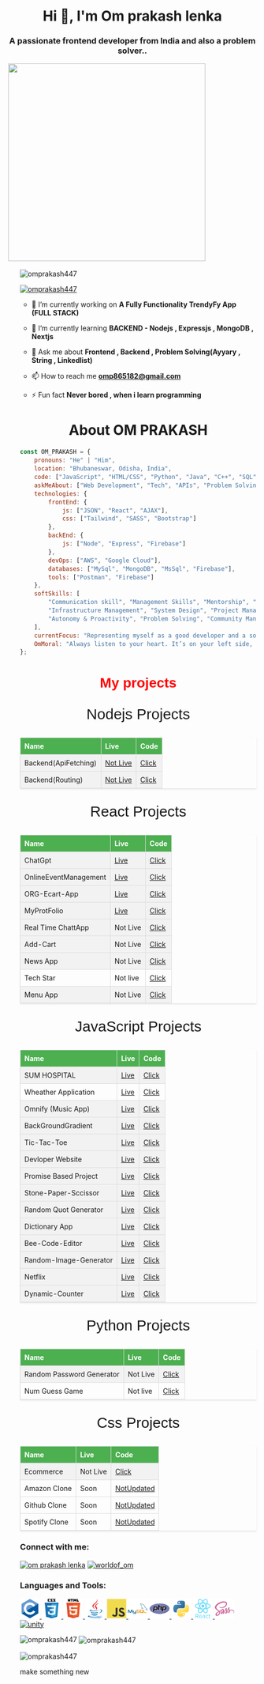   <h1 align="center">Hi 👋, I'm Om prakash lenka</h1>
<h3 align="center">A passionate frontend developer from India and also a problem solver..</h3>

 <img src="https://cdn-images-1.medium.com/max/1200/1*mr7WXw8tgpMhqugKP2WhrA.gif" alt="" style="height: 400px; width: 400px; align-items: center; border-radius=20px">
    <ul>

<p align="left"> <img src="https://komarev.com/ghpvc/?username=omprakash447&label=Profile%20views&color=0e75b6&style=flat" alt="omprakash447" /> </p>

<p align="left"> <a href="https://github.com/ryo-ma/github-profile-trophy"><img src="https://github-profile-trophy.vercel.app/?username=omprakash447" alt="omprakash447" /></a> </p>

- 🔭 I’m currently working on **A Fully Functionality TrendyFy App (FULL STACK)**
  
- 🌱 I’m currently learning **BACKEND - Nodejs , Expressjs , MongoDB , Nextjs**

- 💬 Ask me about **Frontend , Backend , Problem Solving(Ayyary , String , Linkedlist)**

- 📫 How to reach me **omp865182@gmail.com**

- ⚡ Fun fact **Never bored , when i learn programming**

<h1 align="center">About OM PRAKASH</h1>

```javascript
const OM_PRAKASH = {
    pronouns: "He" | "Him",
    location: "Bhubaneswar, Odisha, India",
    code: ["JavaScript", "HTML/CSS", "Python", "Java", "C++", "SQL"],
    askMeAbout: ["Web Development", "Tech", "APIs", "Problem Solving"],
    technologies: {
        frontEnd: {
            js: ["JSON", "React", "AJAX"],
            css: ["Tailwind", "SASS", "Bootstrap"]
        },
        backEnd: {
            js: ["Node", "Express", "Firebase"]
        },
        devOps: ["AWS", "Google Cloud"],
        databases: ["MySql", "MongoDB", "MsSql", "Firebase"],
        tools: ["Postman", "Firebase"]
    },
    softSkills: [
        "Communication skill", "Management Skills", "Mentorship", "Responsive Design",
        "Infrastructure Management", "System Design", "Project Management", 
        "Autonomy & Proactivity", "Problem Solving", "Community Management"
    ],
    currentFocus: "Representing myself as a good developer and a software engineer",
    OmMoral: "Always listen to your heart. It’s on your left side, but it’s always right!"
};

```







<h1 style="text-align: center; font-family: sans-serif; color: red;">My projects</h1>

<p style="text-align: center; font-size: 30px; font-family: sans-serif;">Nodejs Projects</p>
<table style="width: 100%; border-collapse: collapse; box-shadow: 0 2px 3px rgba(0, 0, 0, 0.1);">
    <thead>
        <tr style="background-color: #4CAF50; color: white;">
            <th style="border: 1px solid #ddd; padding: 8px; text-align: left;">Name</th>
            <th style="border: 1px solid #ddd; padding: 8px; text-align: left;">Live</th>
            <th style="border: 1px solid #ddd; padding: 8px; text-align: left;">Code</th>
        </tr>
    </thead>
    <tbody>
       <tr style="background-color: #f2f2f2;">
            <td style="border: 1px solid #ddd; padding: 8px; text-align: left;">Backend(ApiFetching)</td>
            <td style="border: 1px solid #ddd; padding: 8px; text-align: left;"><a href="#">Not Live</a></td>
            <td style="border: 1px solid #ddd; padding: 8px; text-align: left;"><a href="https://github.com/omprakash447/Backend-ApiFetch-.git">Click</a></td>
        </tr>
       <tr style="background-color: #f2f2f2;">
            <td style="border: 1px solid #ddd; padding: 8px; text-align: left;">Backend(Routing)</td>
            <td style="border: 1px solid #ddd; padding: 8px; text-align: left;"><a href="#">Not Live</a></td>
            <td style="border: 1px solid #ddd; padding: 8px; text-align: left;"><a href="https://github.com/omprakash447/Backend-website--routing-.git">Click</a></td>
        </tr>
    </tbody>
</table>

<p style="text-align: center; font-size: 30px; font-family: sans-serif;">React Projects</p>
<table style="width: 100%; border-collapse: collapse; box-shadow: 0 2px 3px rgba(0, 0, 0, 0.1);">
    <thead>
        <tr style="background-color: #4CAF50; color: white;">
            <th style="border: 1px solid #ddd; padding: 8px; text-align: left;">Name</th>
            <th style="border: 1px solid #ddd; padding: 8px; text-align: left;">Live</th>
            <th style="border: 1px solid #ddd; padding: 8px; text-align: left;">Code</th>
        </tr>
    </thead>
    <tbody>
       <tr style="background-color: #f2f2f2;">
            <td style="border: 1px solid #ddd; padding: 8px; text-align: left;">ChatGpt</td>
            <td style="border: 1px solid #ddd; padding: 8px; text-align: left;"><a href="https://resonant-cupcake-91a443.netlify.app/">Live</a></td>
            <td style="border: 1px solid #ddd; padding: 8px; text-align: left;"><a href="https://github.com/omprakash447/Chatgpt-by-React.git">Click</a></td>
        </tr>
       <tr style="background-color: #f2f2f2;">
            <td style="border: 1px solid #ddd; padding: 8px; text-align: left;">OnlineEventManagement</td>
            <td style="border: 1px solid #ddd; padding: 8px; text-align: left;"><a href="https://kaleidoscopic-salmiakki-b94d40.netlify.app/">Live</a></td>
            <td style="border: 1px solid #ddd; padding: 8px; text-align: left;"><a href="https://github.com/omprakash447/EventManageMent-React-.git">Click</a></td>
        </tr>
       <tr style="background-color: #f2f2f2;">
            <td style="border: 1px solid #ddd; padding: 8px; text-align: left;">ORG-Ecart-App</td>
            <td style="border: 1px solid #ddd; padding: 8px; text-align: left;"><a href="https://clever-snickerdoodle-09a2b4.netlify.app/">Live</a></td>
            <td style="border: 1px solid #ddd; padding: 8px; text-align: left;"><a href="https://github.com/omprakash447/ORG-Ecart-App-React.git">Click</a></td>
        </tr>
        <tr style="background-color: #f2f2f2;">
            <td style="border: 1px solid #ddd; padding: 8px; text-align: left;">MyProtFolio</td>
            <td style="border: 1px solid #ddd; padding: 8px; text-align: left;"><a href="https://66b9280d04f2f5b2a7435aef--funny-rolypoly-e26991.netlify.app/">Live</a></td>
            <td style="border: 1px solid #ddd; padding: 8px; text-align: left;"><a href="https://github.com/omprakash447/MyPortFolioByReact.git">Click</a></td>
        </tr>
        <tr style="background-color: #f2f2f2;">
            <td style="border: 1px solid #ddd; padding: 8px; text-align: left;">Real Time ChattApp</td>
            <td style="border: 1px solid #ddd; padding: 8px; text-align: left;">Not Live</td>
            <td style="border: 1px solid #ddd; padding: 8px; text-align: left;"><a href="https://github.com/omprakash447/RealTimeChattApp-React-Firebase-.git">Click</a></td>
        </tr>
        <tr style="background-color: #f2f2f2;">
            <td style="border: 1px solid #ddd; padding: 8px; text-align: left;">Add-Cart</td>
            <td style="border: 1px solid #ddd; padding: 8px; text-align: left;">Not Live</td>
            <td style="border: 1px solid #ddd; padding: 8px; text-align: left;"><a href="https://github.com/omprakash447/React-AddCart-Functionality.git">Click</a></td>
        </tr>
        <tr style="background-color: #f2f2f2;">
            <td style="border: 1px solid #ddd; padding: 8px; text-align: left;">News App</td>
            <td style="border: 1px solid #ddd; padding: 8px; text-align: left;">Not Live</td>
            <td style="border: 1px solid #ddd; padding: 8px; text-align: left;"><a href="https://github.com/omprakash447/React-NewsApp-.git">Click</a></td>
        </tr>
        <tr>
            <td style="border: 1px solid #ddd; padding: 8px; text-align: left;">Tech Star</td>
            <td style="border: 1px solid #ddd; padding: 8px; text-align: left;">Not live</td>
            <td style="border: 1px solid #ddd; padding: 8px; text-align: left;"><a href="https://github.com/omprakash447/React1stProjects-TechStarWeb-.git">Click</a></td>
        </tr>
        <tr style="background-color: #f2f2f2;">
            <td style="border: 1px solid #ddd; padding: 8px; text-align: left;">Menu App</td>
            <td style="border: 1px solid #ddd; padding: 8px; text-align: left;">Not Live</td>
            <td style="border: 1px solid #ddd; padding: 8px; text-align: left;"><a href="https://github.com/omprakash447/MenuAppByReact.git">Click</a></td>
        </tr>
    </tbody>
</table>



<p style="text-align: center; font-size: 30px; font-family: sans-serif;">JavaScript Projects</p>
<table style="width: 100%; border-collapse: collapse; box-shadow: 0 2px 3px rgba(0, 0, 0, 0.1);">
    <thead>
        <tr style="background-color: #4CAF50; color: white;">
            <th style="border: 1px solid #ddd; padding: 8px; text-align: left;">Name</th>
            <th style="border: 1px solid #ddd; padding: 8px; text-align: left;">Live</th>
            <th style="border: 1px solid #ddd; padding: 8px; text-align: left;">Code</th>
        </tr>
    </thead>
    <tbody>
        <tr style="background-color: #f2f2f2;">
            <td style="border: 1px solid #ddd; padding: 8px; text-align: left;">SUM HOSPITAL</td>
            <td style="border: 1px solid #ddd; padding: 8px; text-align: left;"><a href="https://omprakash447.github.io/SOM-HOSPITAL-SOA/">Live</a></td>
            <td style="border: 1px solid #ddd; padding: 8px; text-align: left;"><a href="https://github.com/omprakash447/SOM-HOSPITAL-SOA.git">Click</a></td>
        </tr>
        <tr>
            <td style="border: 1px solid #ddd; padding: 8px; text-align: left;">Wheather Application</td>
            <td style="border: 1px solid #ddd; padding: 8px; text-align: left;"><a href="https://omprakash447.github.io/WheatherApplication/">Live</a></td>
            <td style="border: 1px solid #ddd; padding: 8px; text-align: left;"><a href="https://github.com/omprakash447/WheatherApplication.git">Click</a></td>
        </tr>
        <tr style="background-color: #f2f2f2;">
            <td style="border: 1px solid #ddd; padding: 8px; text-align: left;">Omnify (Music App)</td>
            <td style="border: 1px solid #ddd; padding: 8px; text-align: left;"><a href="https://omprakash447.github.io/omnifyi/">Live</a></td>
            <td style="border: 1px solid #ddd; padding: 8px; text-align: left;"><a href="https://github.com/omprakash447/omnifyi.git">Click</a></td>
        </tr>
        <tr style="background-color: #f2f2f2;">
            <td style="border: 1px solid #ddd; padding: 8px; text-align: left;">BackGroundGradient</td>
            <td style="border: 1px solid #ddd; padding: 8px; text-align: left;"><a href="https://omprakash447.github.io/BackgroundGradientImag/">Live</a></td>
            <td style="border: 1px solid #ddd; padding: 8px; text-align: left;"><a href="https://github.com/omprakash447/BackgroundGradientImag.git">Click</a></td>
        </tr>
        <tr style="background-color: #f2f2f2;">
            <td style="border: 1px solid #ddd; padding: 8px; text-align: left;">Tic-Tac-Toe</td>
            <td style="border: 1px solid #ddd; padding: 8px; text-align: left;"><a href="https://omprakash447.github.io/Tic-Tac-Toe/">Live</a></td>
            <td style="border: 1px solid #ddd; padding: 8px; text-align: left;"><a href="https://github.com/omprakash447/Tic-Tac-Toe.git">Click</a></td>
        </tr>
        <tr style="background-color: #f2f2f2;">
            <td style="border: 1px solid #ddd; padding: 8px; text-align: left;">Devloper Website</td>
            <td style="border: 1px solid #ddd; padding: 8px; text-align: left;"><a href="https://omprakash447.github.io/DevloperWebsites/">Live</a></td>
            <td style="border: 1px solid #ddd; padding: 8px; text-align: left;"><a href="https://github.com/omprakash447/DevloperWebsites.git">Click</a></td>
        </tr>
        <tr style="background-color: #f2f2f2;">
            <td style="border: 1px solid #ddd; padding: 8px; text-align: left;">Promise Based Project</td>
            <td style="border: 1px solid #ddd; padding: 8px; text-align: left;"><a href="https://omprakash447.github.io/promises/">Live</a></td>
            <td style="border: 1px solid #ddd; padding: 8px; text-align: left;"><a href="https://github.com/omprakash447/promises.git">Click</a></td>
        </tr>
        <tr style="background-color: #f2f2f2;">
            <td style="border: 1px solid #ddd; padding: 8px; text-align: left;">Stone-Paper-Sccissor</td>
            <td style="border: 1px solid #ddd; padding: 8px; text-align: left;"><a href="https://omprakash447.github.io/stone-paper-scissor/">Live</a></td>
            <td style="border: 1px solid #ddd; padding: 8px; text-align: left;"><a href="https://github.com/omprakash447/stone-paper-scissor.git">Click</a></td>
        </tr>
        <tr style="background-color: #f2f2f2;">
            <td style="border: 1px solid #ddd; padding: 8px; text-align: left;">Random Quot Generator</td>
            <td style="border: 1px solid #ddd; padding: 8px; text-align: left;"><a href="https://omprakash447.github.io/RandomQuotesWebsite/">Live</a></td>
            <td style="border: 1px solid #ddd; padding: 8px; text-align: left;"><a href="https://github.com/omprakash447/RandomQuotesWebsite.git">Click</a></td>
        </tr>
        <tr style="background-color: #f2f2f2;">
            <td style="border: 1px solid #ddd; padding: 8px; text-align: left;">Dictionary App</td>
            <td style="border: 1px solid #ddd; padding: 8px; text-align: left;"><a href="https://omprakash447.github.io/Dictionary/">Live</a></td>
            <td style="border: 1px solid #ddd; padding: 8px; text-align: left;"><a href="https://github.com/omprakash447/Dictionary.git">Click</a></td>
        </tr>
        <tr style="background-color: #f2f2f2;">
            <td style="border: 1px solid #ddd; padding: 8px; text-align: left;">Bee-Code-Editor</td>
            <td style="border: 1px solid #ddd; padding: 8px; text-align: left;"><a href="https://omprakash447.github.io/Bee-CodeEditor/">Live</a></td>
            <td style="border: 1px solid #ddd; padding: 8px; text-align: left;"><a href="https://github.com/omprakash447/Bee-CodeEditor.git">Click</a></td>
        </tr>
        <tr style="background-color: #f2f2f2;">
            <td style="border: 1px solid #ddd; padding: 8px; text-align: left;">Random-Image-Generator</td>
            <td style="border: 1px solid #ddd; padding: 8px; text-align: left;"><a href="https://omprakash447.github.io/Random-Image-Generator/">Live</a></td>
            <td style="border: 1px solid #ddd; padding: 8px; text-align: left;"><a href="https://github.com/omprakash447/Random-Image-Generator.git">Click</a></td>
        </tr>
        <tr style="background-color: #f2f2f2;">
            <td style="border: 1px solid #ddd; padding: 8px; text-align: left;">Netflix</td>
            <td style="border: 1px solid #ddd; padding: 8px; text-align: left;"><a href="https://omprakash447.github.io/netflix/">Live</a></td>
            <td style="border: 1px solid #ddd; padding: 8px; text-align: left;"><a href="https://github.com/omprakash447/netflix.git">Click</a></td>
        </tr>
        <tr style="background-color: #f2f2f2;">
            <td style="border: 1px solid #ddd; padding: 8px; text-align: left;">Dynamic-Counter</td>
            <td style="border: 1px solid #ddd; padding: 8px; text-align: left;"><a href="https://omprakash447.github.io/CountingTheThings/">Live</a></td>
            <td style="border: 1px solid #ddd; padding: 8px; text-align: left;"><a href="https://github.com/omprakash447/CountingTheThings.git">Click</a></td>
        </tr>
    </tbody>
</table>


<p style="text-align: center; font-size: 30px; font-family: sans-serif;">Python Projects</p>
<table style="width: 100%; border-collapse: collapse; box-shadow: 0 2px 3px rgba(0, 0, 0, 0.1);">
    <thead>
        <tr style="background-color: #4CAF50; color: white;">
            <th style="border: 1px solid #ddd; padding: 8px; text-align: left;">Name</th>
            <th style="border: 1px solid #ddd; padding: 8px; text-align: left;">Live</th>
            <th style="border: 1px solid #ddd; padding: 8px; text-align: left;">Code</th>
        </tr>
    </thead>
    <tbody>
        <tr style="background-color: #f2f2f2;">
            <td style="border: 1px solid #ddd; padding: 8px; text-align: left;">Random Password Generator</td>
            <td style="border: 1px solid #ddd; padding: 8px; text-align: left;">Not Live</td>
            <td style="border: 1px solid #ddd; padding: 8px; text-align: left;"><a href="https://github.com/omprakash447/RandomPasswordBypython.git">Click</a></td>
        </tr>
        <tr>
            <td style="border: 1px solid #ddd; padding: 8px; text-align: left;">Num Guess Game</td>
            <td style="border: 1px solid #ddd; padding: 8px; text-align: left;">Not live</td>
            <td style="border: 1px solid #ddd; padding: 8px; text-align: left;"><a href="https://github.com/omprakash447/PythonNumGuessGame.git">Click</a></td>
        </tr>
    </tbody>
</table>


<p style="text-align: center; font-size: 30px; font-family: sans-serif;">Css Projects</p>
<table style="width: 100%; border-collapse: collapse; box-shadow: 0 2px 3px rgba(0, 0, 0, 0.1);">
    <thead>
        <tr style="background-color: #4CAF50; color: white;">
            <th style="border: 1px solid #ddd; padding: 8px; text-align: left;">Name</th>
            <th style="border: 1px solid #ddd; padding: 8px; text-align: left;">Live</th>
            <th style="border: 1px solid #ddd; padding: 8px; text-align: left;">Code</th>
        </tr>
    </thead>
    <tbody>
        <tr style="background-color: #f2f2f2;">
            <td style="border: 1px solid #ddd; padding: 8px; text-align: left;">Ecommerce</td>
            <td style="border: 1px solid #ddd; padding: 8px; text-align: left;">Not Live</td>
            <td style="border: 1px solid #ddd; padding: 8px; text-align: left;"><a href="https://github.com/omprakash447/ecommerce.git">Click</a></td>
        </tr>
        <tr>
            <td style="border: 1px solid #ddd; padding: 8px; text-align: left;">Amazon Clone</td>
            <td style="border: 1px solid #ddd; padding: 8px; text-align: left;">Soon</td>
            <td style="border: 1px solid #ddd; padding: 8px; text-align: left;"><a href="#">NotUpdated</a></td>
        </tr>
        <tr>
            <td style="border: 1px solid #ddd; padding: 8px; text-align: left;">Github Clone</td>
            <td style="border: 1px solid #ddd; padding: 8px; text-align: left;">Soon</td>
            <td style="border: 1px solid #ddd; padding: 8px; text-align: left;"><a href="#">NotUpdated</a></td>
        </tr>
        <tr>
            <td style="border: 1px solid #ddd; padding: 8px; text-align: left;">Spotify Clone</td>
            <td style="border: 1px solid #ddd; padding: 8px; text-align: left;">Soon</td>
            <td style="border: 1px solid #ddd; padding: 8px; text-align: left;"><a href="#">NotUpdated</a></td>
        </tr>
    </tbody>
</table>






<h3 align="left">Connect with me:</h3>
<p align="left">
<a href="https://linkedin.com/in/om prakash lenka" target="blank"><img align="center" src="https://raw.githubusercontent.com/rahuldkjain/github-profile-readme-generator/master/src/images/icons/Social/linked-in-alt.svg" alt="om prakash lenka" height="30" width="40" /></a>
<a href="https://instagram.com/worldof_om" target="blank"><img align="center" src="https://raw.githubusercontent.com/rahuldkjain/github-profile-readme-generator/master/src/images/icons/Social/instagram.svg" alt="worldof_om" height="30" width="40" /></a>
</p>

<h3 align="left">Languages and Tools:</h3>
<p align="left"> <a href="https://www.cprogramming.com/" target="_blank" rel="noreferrer"> <img src="https://raw.githubusercontent.com/devicons/devicon/master/icons/c/c-original.svg" alt="c" width="40" height="40"/> </a> <a href="https://www.w3schools.com/css/" target="_blank" rel="noreferrer"> <img src="https://raw.githubusercontent.com/devicons/devicon/master/icons/css3/css3-original-wordmark.svg" alt="css3" width="40" height="40"/> </a> <a href="https://www.w3.org/html/" target="_blank" rel="noreferrer"> <img src="https://raw.githubusercontent.com/devicons/devicon/master/icons/html5/html5-original-wordmark.svg" alt="html5" width="40" height="40"/> </a> <a href="https://www.java.com" target="_blank" rel="noreferrer"> <img src="https://raw.githubusercontent.com/devicons/devicon/master/icons/java/java-original.svg" alt="java" width="40" height="40"/> </a> <a href="https://developer.mozilla.org/en-US/docs/Web/JavaScript" target="_blank" rel="noreferrer"> <img src="https://raw.githubusercontent.com/devicons/devicon/master/icons/javascript/javascript-original.svg" alt="javascript" width="40" height="40"/> </a> <a href="https://www.mysql.com/" target="_blank" rel="noreferrer"> <img src="https://raw.githubusercontent.com/devicons/devicon/master/icons/mysql/mysql-original-wordmark.svg" alt="mysql" width="40" height="40"/> </a> <a href="https://www.php.net" target="_blank" rel="noreferrer"> <img src="https://raw.githubusercontent.com/devicons/devicon/master/icons/php/php-original.svg" alt="php" width="40" height="40"/> </a> <a href="https://www.python.org" target="_blank" rel="noreferrer"> <img src="https://raw.githubusercontent.com/devicons/devicon/master/icons/python/python-original.svg" alt="python" width="40" height="40"/> </a> <a href="https://reactjs.org/" target="_blank" rel="noreferrer"> <img src="https://raw.githubusercontent.com/devicons/devicon/master/icons/react/react-original-wordmark.svg" alt="react" width="40" height="40"/> </a> <a href="https://sass-lang.com" target="_blank" rel="noreferrer"> <img src="https://raw.githubusercontent.com/devicons/devicon/master/icons/sass/sass-original.svg" alt="sass" width="40" height="40"/> </a> <a href="https://unity.com/" target="_blank" rel="noreferrer"> <img src="https://www.vectorlogo.zone/logos/unity3d/unity3d-icon.svg" alt="unity" width="40" height="40"/> </a> </p>

<p><img align="left" src="https://github-readme-stats.vercel.app/api/top-langs?username=omprakash447&show_icons=true&locale=en&layout=compact" alt="omprakash447" /></p>
<p>&nbsp;<img align="center" src="https://github-readme-stats.vercel.app/api?username=omprakash447&show_icons=true&locale=en" alt="omprakash447" /></p>

<p><img align="center" src="https://github-readme-streak-stats.herokuapp.com/?user=omprakash447&" alt="omprakash447" /></p>


make something new 
